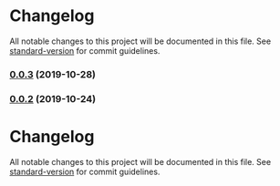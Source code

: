 # Changelog

All notable changes to this project will be documented in this file. See [standard-version](https://github.com/conventional-changelog/standard-version) for commit guidelines.

### [0.0.3](https://github.com/luohong123/fc-angular/compare/v0.0.2...v0.0.3) (2019-10-28)

### [0.0.2](https://github.com/luohong123/fc-angular/compare/v0.0.1...v0.0.2) (2019-10-24)

# Changelog

All notable changes to this project will be documented in this file. See [standard-version](https://github.com/conventional-changelog/standard-version) for commit guidelines.
